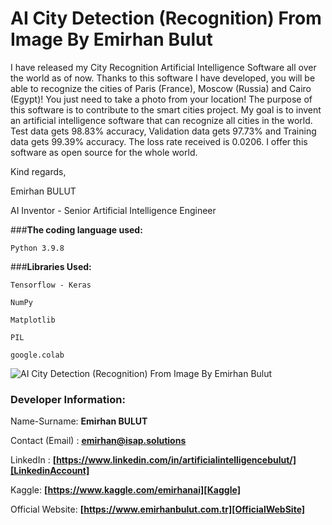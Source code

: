 # **AI City Detection (Recognition) From Image By Emirhan Bulut**

I have released my City Recognition Artificial Intelligence Software all over the world as of now. Thanks to this software I have developed, you will be able to recognize the cities of Paris (France), Moscow (Russia) and Cairo (Egypt)! You just need to take a photo from your location!
The purpose of this software is to contribute to the smart cities project. My goal is to invent an artificial intelligence software that can recognize all cities in the world. Test data gets 98.83% accuracy, Validation data gets 97.73% and Training data gets 99.39% accuracy. The loss rate received is 0.0206. I offer this software as open source for the whole world.

Kind regards,

Emirhan BULUT

AI Inventor - Senior Artificial Intelligence Engineer

###**The coding language used:**

`Python 3.9.8`

###**Libraries Used:**

`Tensorflow - Keras`

`NumPy`

`Matplotlib`

`PIL`

`google.colab`

<img class="fit-picture"
     src="https://raw.githubusercontent.com/emirhanai/AI-City-Detection-Recognition-From-Image-Emirhan-Bulut/main/AI%20City%20Detection%20(Recognition)%20From%20Image%20By%20Emirhan%20Bulut.png"
     alt="AI City Detection (Recognition) From Image By Emirhan Bulut">
     
### **Developer Information:**

Name-Surname: **Emirhan BULUT**

Contact (Email) : **emirhan@isap.solutions**

LinkedIn : **[https://www.linkedin.com/in/artificialintelligencebulut/][LinkedinAccount]**

[LinkedinAccount]: https://www.linkedin.com/in/artificialintelligencebulut/

Kaggle: **[https://www.kaggle.com/emirhanai][Kaggle]**

Official Website: **[https://www.emirhanbulut.com.tr][OfficialWebSite]**

[Kaggle]: https://www.kaggle.com/emirhanai

[OfficialWebSite]: https://www.emirhanbulut.com.tr
